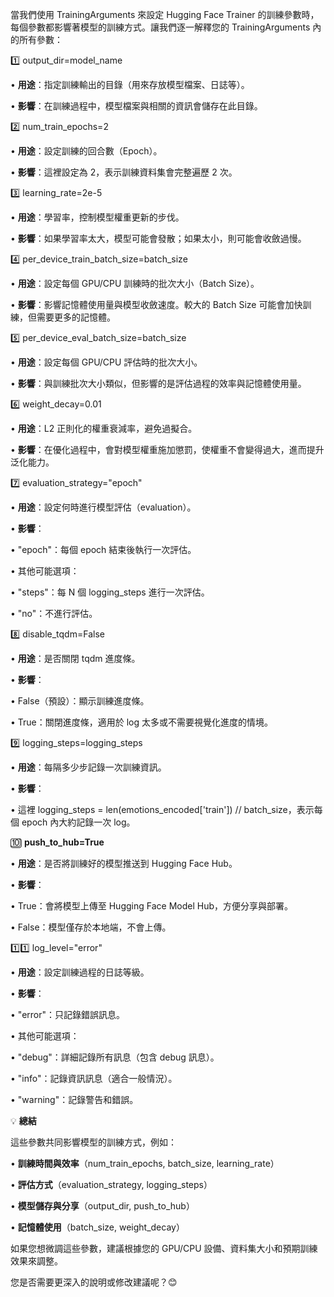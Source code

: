 當我們使用 TrainingArguments 來設定 Hugging Face Trainer 的訓練參數時，每個參數都影響著模型的訓練方式。讓我們逐一解釋您的 TrainingArguments 內的所有參數：

1️⃣ output_dir=model_name

• **用途**：指定訓練輸出的目錄（用來存放模型檔案、日誌等）。

• **影響**：在訓練過程中，模型檔案與相關的資訊會儲存在此目錄。

2️⃣ num_train_epochs=2

• **用途**：設定訓練的回合數（Epoch）。

• **影響**：這裡設定為 2，表示訓練資料集會完整遍歷 2 次。

3️⃣ learning_rate=2e-5

• **用途**：學習率，控制模型權重更新的步伐。

• **影響**：如果學習率太大，模型可能會發散；如果太小，則可能會收斂過慢。

4️⃣ per_device_train_batch_size=batch_size

• **用途**：設定每個 GPU/CPU 訓練時的批次大小（Batch Size）。

• **影響**：影響記憶體使用量與模型收斂速度。較大的 Batch Size 可能會加快訓練，但需要更多的記憶體。

5️⃣ per_device_eval_batch_size=batch_size

• **用途**：設定每個 GPU/CPU 評估時的批次大小。

• **影響**：與訓練批次大小類似，但影響的是評估過程的效率與記憶體使用量。

6️⃣ weight_decay=0.01

• **用途**：L2 正則化的權重衰減率，避免過擬合。

• **影響**：在優化過程中，會對模型權重施加懲罰，使權重不會變得過大，進而提升泛化能力。

7️⃣ evaluation_strategy="epoch"

• **用途**：設定何時進行模型評估（evaluation）。

• **影響**：

• "epoch"：每個 epoch 結束後執行一次評估。

• 其他可能選項：

• "steps"：每 N 個 logging_steps 進行一次評估。

• "no"：不進行評估。

8️⃣ disable_tqdm=False

• **用途**：是否關閉 tqdm 進度條。

• **影響**：

• False（預設）：顯示訓練進度條。

• True：關閉進度條，適用於 log 太多或不需要視覺化進度的情境。

9️⃣ logging_steps=logging_steps

• **用途**：每隔多少步記錄一次訓練資訊。

• **影響**：

• 這裡 logging_steps = len(emotions_encoded['train']) // batch_size，表示每個 epoch 內大約記錄一次 log。

🔟 **push_to_hub=True**

• **用途**：是否將訓練好的模型推送到 Hugging Face Hub。

• **影響**：

• True：會將模型上傳至 Hugging Face Model Hub，方便分享與部署。

• False：模型僅存於本地端，不會上傳。

1️⃣1️⃣ log_level="error"

• **用途**：設定訓練過程的日誌等級。

• **影響**：

• "error"：只記錄錯誤訊息。

• 其他可能選項：

• "debug"：詳細記錄所有訊息（包含 debug 訊息）。

• "info"：記錄資訊訊息（適合一般情況）。

• "warning"：記錄警告和錯誤。

💡 **總結**

這些參數共同影響模型的訓練方式，例如：

• **訓練時間與效率**（num_train_epochs, batch_size, learning_rate）

• **評估方式**（evaluation_strategy, logging_steps）

• **模型儲存與分享**（output_dir, push_to_hub）

• **記憶體使用**（batch_size, weight_decay）

如果您想微調這些參數，建議根據您的 GPU/CPU 設備、資料集大小和預期訓練效果來調整。

您是否需要更深入的說明或修改建議呢？😊

